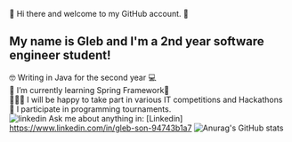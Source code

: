 👋 Hi there and welcome to my GitHub account. 👋 <br>
<h2>My name is Gleb and I'm a 2nd year software engineer student!</h2>

🤓 Writing in Java for the second year 💻 <br>
🌱 I’m currently learning Spring Framework🌱 <br>
👨‍👨‍👦 I will be happy to take part in various IT competitions and Hackathons <br>
🏅 I participate in programming tournaments.<br>
![linkedin](https://cloud.githubusercontent.com/assets/17016297/18839848/0fc7e74e-83d2-11e6-8c6a-277fc9d6e067.png)
 Ask me about anything in: [Linkedin] https://www.linkedin.com/in/gleb-son-94743b1a7 
![Anurag's GitHub stats](https://github-readme-stats.vercel.app/api?username=glebs0n1&show_icons=true&theme=radical)
